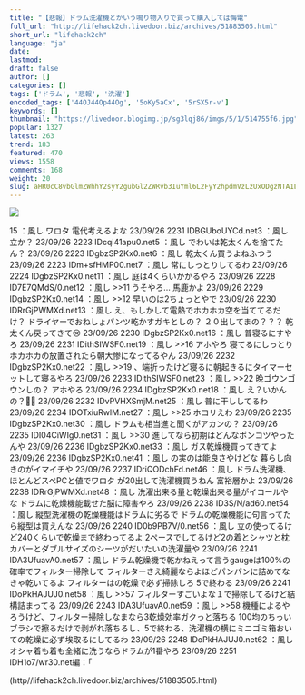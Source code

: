 ```yaml
---
title: "【悲報】ドラム洗濯機とかいう鳴り物入りで買って購入しては悔電"
full_url: "http://lifehack2ch.livedoor.biz/archives/51883505.html"
short_url: "lifehack2ch"
language: "ja"
date: 
lastmod: 
draft: false
author: []
categories: []
tags: ['ドラム', '悲報', '洗濯']
encoded_tags: ['44OJ44Op44Og', '5oKy5aCx', '5rSX5r-v']
keywords: []
thumbnail: "https://livedoor.blogimg.jp/sg3lqj86/imgs/5/1/514755f6.jpg"
popular: 1327
latest: 263
trend: 183
featured: 470
views: 1558
comments: 168
weight: 20
slug: aHR0cC8vbGlmZWhhY2syY2gubGl2ZWRvb3IuYml6L2FyY2hpdmVzLzUxODgzNTA1Lmh0bWw=
---
```


![](https://livedoor.blogimg.jp/sg3lqj86/imgs/5/1/514755f6.jpg)

15 ：風し ワロタ 電代考えるよな 23/09/26 2231 IDBGUboUYCd.net3 ：風し 立か？ 23/09/26 2223 IDcqi41apu0.net5 ：風し でわいは乾太くんを捨てたん？ 23/09/26 2223 IDgbzSP2Kx0.net6 ：風し 乾太くん買うよねふつう 23/09/26 2223 IDm+sfHMP00.net7 ：風し 常にしっとりしてるわ 23/09/26 2224 IDgbzSP2Kx0.net11 ：風し 庭は4くらいかかるやろ 23/09/26 2228 ID7E7QMdS/0.net12 ：風し >>11 うそやろ… 馬鹿かよ 23/09/26 2229 IDgbzSP2Kx0.net14 ：風し >>12 早いのは2ちょっとやで 23/09/26 2230 IDRrGjPWMXd.net13 ：風し え、もしかして電熱でホカホカ空を当ててるだけ？ ドライヤーでおねしょパンツ乾かすガキとしの？ ２０出してまの？？？ 乾太くん戻ってきて😢 23/09/26 2230 IDgbzSP2Kx0.net16 ：風し 普寝るにすやろ 23/09/26 2231 IDithSIWSF0.net19 ：風し >>16 アホやろ 寝てるにしっとりホカホカの放置されたら朝大惨になってるやん 23/09/26 2232 IDgbzSP2Kx0.net22 ：風し >>19 、端折ったけど寝るに朝起きるにタイマーセットして寝るやろ 23/09/26 2233 IDithSIWSF0.net23 ：風し >>22 晩ゴウンゴウンしの？ アホやろ 23/09/26 2234 IDgbzSP2Kx0.net18 ：風し え？いかんの？🥺💦 23/09/26 2232 IDvPVHXSmjM.net25 ：風し 普に干ししてるわ 23/09/26 2234 IDOTxiuRwlM.net27 ：風し >>25 ホコリえわ 23/09/26 2235 IDgbzSP2Kx0.net30 ：風し ドラムも相当進と聞くがアカンの？ 23/09/26 2235 IDI04CiWIg0.net31 ：風し >>30 進してなら初期はどんなポンコツやったんや 23/09/26 2236 IDgbzSP2Kx0.net33 ：風し ガス乾燥機買ってきてよ 23/09/26 2236 IDgbzSP2Kx0.net41 ：風し の実のは能良さやけどな 暮らし向きのがイマイチや 23/09/26 2237 IDriQODchFd.net46 ：風し ドラム洗濯機、ほとんどスペPCと値でワロタ が20出して洗濯機買うねん 富裕層かよ 23/09/26 2238 IDRrGjPWMXd.net48 ：風し 洗濯出来る量と乾燥出来る量がイコールやな ドラムに乾燥機能載せた脳に障害やろ 23/09/26 2238 ID3S/N/ad60.net54 ：風し 縦型洗濯機の乾燥機能はドラムに劣るで ドラムの乾燥機能に句言ってたら縦型は買えんな 23/09/26 2240 ID0b9PB7V/0.net56 ：風し 立の使ってるけど240くらいで乾燥まで終わってるよ 2ペースでしてるけど2の着とシャツと枕カバーとダブルサイズのシーツがだいたいの洗濯量や 23/09/26 2241 IDA3UfuavA0.net57 ：風し ドラム乾燥機で乾かねえって言うgaugeは100%の確率でフィルター掃除して フィルターさえ綺麗ならよほどパンパンに詰めてなきゃ乾いてるよ フィルターはの乾燥で必ず掃除しろ 5で終わる 23/09/26 2241 IDoPkHAJUJ0.net58 ：風し >>57 フィルターすごいよな１で掃除してるけど結構詰まってる 23/09/26 2243 IDA3UfuavA0.net59 ：風し >>58 機種によるやろうけど、フィルター掃除しなまなら3乾燥効率ガクっと落ちる 100均のちっいブラシで擦るだけで剥がれ落ちるし、5で終わる、洗濯機の横にミニゴミ箱おいての乾燥に必ず埃取るにしてるわ 23/09/26 2248 IDoPkHAJUJ0.net62 ：風し オシャ着も着も全緒に洗うならドラムが1番やろ 23/09/26 2251 IDH1o7/wr30.net編：「

(http//lifehack2ch.livedoor.biz/archives/51883505.html)
